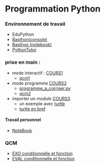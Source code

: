 
# Programmation Python
### Environnement de travail
* EduPython
* [Basthon(console)](https://console.basthon.fr/) 
* [Basthon (notebook)](https://notebook.basthon.fr/)
* [PythonTutor](https://pythontutor.com/visualize.html#mode=edit)

### prise en main :
* mode interactif : [COURS1](1ModeConsole.ipynb)
  * [qcm1](https://genumsi.inria.fr/qcm.php?h=3f244e65686cc52b39b500c18b46e613)
* mode programme  [COURS2](2ModeProgramme.ipynb)
  * [programme_a_corriger.py](programme_a_corriger.py)
  * [qcm2](https://genumsi.inria.fr/qcm.php?h=000f3605e6f18e8d777c5fe12773d128)
* importer un module [COURS3](3ImportationModule.ipynb)
  * un exemple avec [turtle](https://console.basthon.fr/?script=eJzLzC3ILypRKCktKslJ5eXi5YKw9NJSNAwNDDTh_JzUtBINSyQBdAXp-SX5GrpAIR2IMFwiJT8vVUMTAK4sHzw)
  * [turtle en bref](turtle-en-bref.pdf)

#### Travail personnel
* [NoteBook](TRAVAIL_PERSONNEL_S0.ipynb)

### QCM
- [EXO conditionnelle et fonction](https://genumsi.inria.fr/qcm.php?h=c736b09abc521b31a192a0bcb0b79656)
- [EVAL conditionnelle et fonction](https://genumsi.inria.fr/qcm.php?h=063c8c6e72448a20177bbcfe5188a883)
